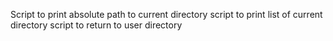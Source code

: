 Script to print absolute path to current directory
script to print list of current directory
script to return to  user   directory


